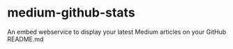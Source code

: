 # medium-github-stats
An embed webservice to display your latest Medium articles on your GitHub README.md
